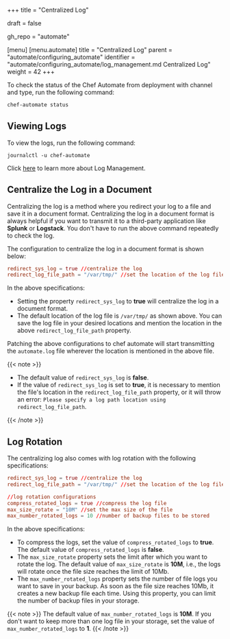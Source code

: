 +++
title = "Centralized Log"

draft = false

gh_repo = "automate"

[menu]
  [menu.automate]
    title = "Centralized Log"
    parent = "automate/configuring_automate"
    identifier = "automate/configuring_automate/log_management.md Centralized Log"
    weight = 42
+++

To check the status of the Chef Automate from deployment with channel and type, run the following command:

```bash
chef-automate status
```

## Viewing Logs

To view the logs, run the following command:

```shell
journalctl -u chef-automate
```

Click [here](/automate/configuring_automate/log_management) to learn more about Log Management.

## Centralize the Log in a Document

Centralizing the log is a method where you redirect your log to a file and save it in a document format. Centralizing the log in a document format is always helpful if you want to transmit it to a third-party application like **Splunk** or **Logstack**. You don't have to run the above command repeatedly to check the log.

The configuration to centralize the log in a document format is shown below:

```toml
redirect_sys_log = true //centralize the log
redirect_log_file_path = "/var/tmp/" //set the location of the log file
```

In the above specifications:

- Setting the property `redirect_sys_log` to **true** will centralize the log in a document format.
- The default location of the log file is `/var/tmp/` as shown above. You can save the log file in your desired locations and mention the location in the above `redirect_log_file_path` property.

Patching the above configurations to chef automate will start transmitting the `automate.log` file wherever the location is mentioned in the above file.

{{< note >}}

- The default value of `redirect_sys_log` is **false**.
- If the value of `redirect_sys_log` is set to **true**, it is necessary to mention the file's location in the `redirect_log_file_path` property, or it will throw an error: `Please specify a log path location using redirect_log_file_path`.

{{< /note >}}

## Log Rotation

The centralizing log also comes with log rotation with the following specifications:

```toml
redirect_sys_log = true //centralize the log
redirect_log_file_path = "/var/tmp/" //set the location of the log file

//log rotation configurations
compress_rotated_logs = true //compress the log file
max_size_rotate = "10M" //set the max size of the file
max_number_rotated_logs = 10 //number of backup files to be stored
```

In the above specifications:

- To compress the logs, set the value of `compress_rotated_logs` to **true**. The default value of `compress_rotated_logs` is **false**.
- The `max_size_rotate` property sets the limit after which you want to rotate the log. The default value of `max_size_rotate` is **10M**, i.e., the logs will rotate once the file size reaches the limit of 10Mb.
- The `max_number_rotated_logs` property sets the number of file logs you want to save in your backup. As soon as the file size reaches 10Mb, it creates a new backup file each time. Using this property, you can limit the number of backup files in your storage.

{{< note >}} The default value of `max_number_rotated_logs` is **10M**. If you don't want to keep more than one log file in your storage, set the value of `max_number_rotated_logs` to **1**. {{< /note >}}
